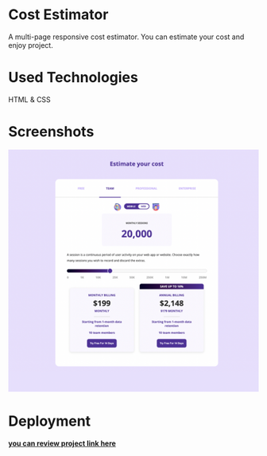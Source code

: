 # Cost Estimator 
A multi-page responsive cost estimator. You can estimate your cost and enjoy project.

# Used Technologies 

HTML & CSS 

# Screenshots

<img src="Screenshot 2024-06-28 at 21.07.48.png"/>


# Deployment 
 <a href="https://khatiachip.github.io/Cost-Estimator-/"> <strong> you can review project link here </strong> </a>
